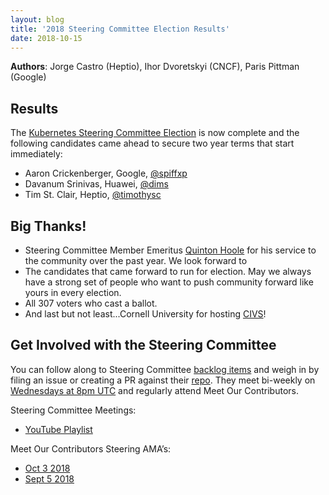 ```yaml
---
layout: blog
title: '2018 Steering Committee Election Results'
date: 2018-10-15
---
```


**Authors**: Jorge Castro (Heptio), Ihor Dvoretskyi (CNCF), Paris Pittman (Google)

## Results
The [Kubernetes Steering Committee Election](https://kubernetes.io/blog/2018/09/06/2018-steering-committee-election-cycle-kicks-off/) is now complete and the following candidates came ahead to secure two year terms that start immediately:

* Aaron Crickenberger, Google, [@spiffxp](https://github.com/spiffxp)
* Davanum Srinivas, Huawei, [@dims](https://github.com/dims)
* Tim St. Clair, Heptio, [@timothysc](https://github.com/timothysc)

## Big Thanks!

* Steering Committee Member Emeritus [Quinton Hoole](https://github.com/quinton-hoole) for his service to the community over the past year. We look forward to
* The candidates that came forward to run for election. May we always have a strong set of people who want to push community forward like yours in every election.
* All 307 voters who cast a ballot.
* And last but not least...Cornell University for hosting [CIVS](https://civs.cs.cornell.edu/)!

## Get Involved with the Steering Committee
You can follow along to Steering Committee [backlog items](https://git.k8s.io/steering/backlog.md) and weigh in by filing an issue or creating a PR against their [repo](https://github.com/kubernetes/steering). They meet bi-weekly on [Wednesdays at 8pm UTC](https://github.com/kubernetes/steering) and regularly attend Meet Our Contributors.

Steering Committee Meetings:

* [YouTube Playlist](https://www.youtube.com/playlist?list=PL69nYSiGNLP1yP1B_nd9-drjoxp0Q14qM)

Meet Our Contributors Steering AMA’s:

* [Oct  3 2018](https://youtu.be/x6Jm8p0K-IQ)
* [Sept 5 2018](https://youtu.be/UbxWV12Or58)